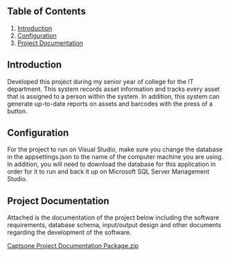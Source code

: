 ## Table of Contents
1. [Introduction](https://github.com/calebroge/2024AMS?tab=readme-ov-file#introduction)
2. [Configuration](https://github.com/calebroge/2024AMS?tab=readme-ov-file#configuration)
3. [Project Documentation](https://github.com/calebroge/2024AMS?tab=readme-ov-file#project-documentation)

## Introduction

Developed this project during my senior year of college for the IT department. This system records asset information and tracks every asset that is assigned to a person within the system. 
In addition, this system can generate up-to-date reports on assets and barcodes with the press of a button. 

## Configuration

For the project to run on Visual Studio, make sure you change the database in the appsettings.json to the name of the computer machine you are using. 
In addition, you will need to download the database for this application in order for it to run and back it up on Microsoft SQL Server Management Studio. 

## Project Documentation
Attached is the documentation of the project below including the software requirements, database schema, input/output design and other documents regarding the development of the software.

[Captsone Project Documentation Package.zip](https://github.com/user-attachments/files/16853307/Captsone.Project.Documentation.Package.zip)
